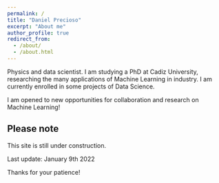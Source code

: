 ```yaml
---
permalink: /
title: "Daniel Precioso"
excerpt: "About me"
author_profile: true
redirect_from: 
  - /about/
  - /about.html
---
```


Physics and data scientist. I am studying a PhD at Cadiz University, researching the many applications of Machine Learning in industry. I am currently enrolled in some projects of Data Science.

I am opened to new opportunities for collaboration and research on Machine Learning!

Please note
-----

This site is still under construction.

Last update: January 9th 2022

Thanks for your patience!
